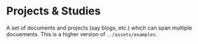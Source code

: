 # Projects & Studies

A set of documents and projects (say blogs, etc.) which can span multiple docuements. This is a higher version of `../assets/examples`.


